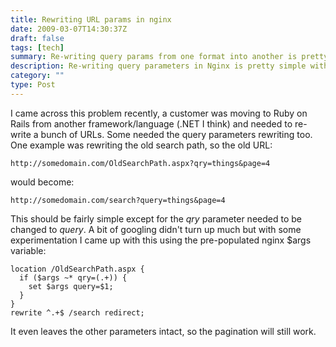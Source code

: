 ```yaml
---
title: Rewriting URL params in nginx
date: 2009-03-07T14:30:37Z
draft: false
tags: [tech]
summary: Re-writing query params from one format into another is pretty simple.
description: Re-writing query parameters in Nginx is pretty simple with this small config change.
category: ""
type: Post
---
```


I came across this problem recently, a customer was moving to Ruby on Rails from another framework/language (.NET I think) and needed to re-write a bunch of URLs. Some needed the query parameters rewriting too. One example was rewriting the old search path, so the old URL:

`http://somedomain.com/OldSearchPath.aspx?qry=things&page=4`

would become:

`http://somedomain.com/search?query=things&page=4`

This should be fairly simple except for the _qry_ parameter needed to be changed to _query_. A bit of googling didn't turn up much but with some experimentation I came up with this using the pre-populated nginx $args variable:

```
location /OldSearchPath.aspx {
  if ($args ~* qry=(.+)) {
    set $args query=$1;
  }
}
rewrite ^.+$ /search redirect;
```

It even leaves the other parameters intact, so the pagination will still work.
